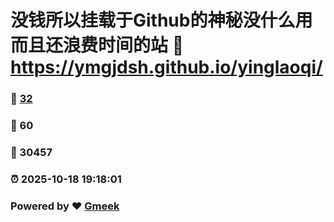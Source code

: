 # 没钱所以挂载于Github的神秘没什么用而且还浪费时间的站 :link: https://ymgjdsh.github.io/yinglaoqi/ 
### :page_facing_up: [32](https://ymgjdsh.github.io/yinglaoqi//tag.html) 
### :speech_balloon: 60 
### :hibiscus: 30457 
### :alarm_clock: 2025-10-18 19:18:01 
### Powered by :heart: [Gmeek](https://github.com/Meekdai/Gmeek)
